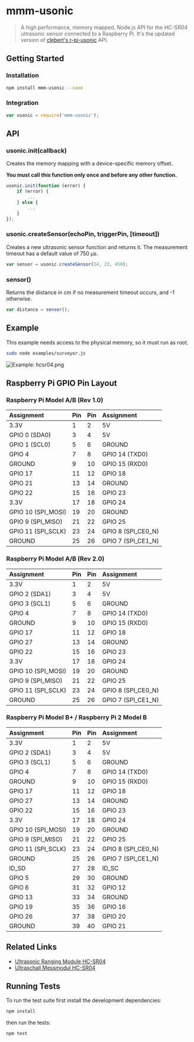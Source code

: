# mmm-usonic

> A high performance, memory mapped, Node.js API for the HC-SR04 ultrasonic sensor connected to a Raspberry Pi.  It's the updated version of [clebert's r-pi-usonic](https://www.npmjs.com/package/r-pi-usonic) API.

## Getting Started

### Installation

```sh
npm install mmm-usonic --save
```

### Integration

```javascript
var usonic = require('mmm-usonic');
```

## API

### usonic.init(callback)

Creates the memory mapping with a device-specific memory offset.

**You must call this function only once and before any other function.**

```javascript
usonic.init(function (error) {
    if (error) {
        ...
    } else {
        ...
    }
});
```

### usonic.createSensor(echoPin, triggerPin, [timeout])

Creates a new ultrasonic sensor function and returns it.
The measurement timeout has a default value of 750 µs.

```javascript
var sensor = usonic.createSensor(24, 23, 450);
```

### sensor()

Returns the distance in cm if no measurement timeout occurs, and -1 otherwise.

```javascript
var distance = sensor();
```

## Example

This example needs access to the physical memory, so it must run as root.

```sh
sudo node examples/surveyor.js
```

![Example: hcsr04.png](https://raw.githubusercontent.com/clebert/r-pi-usonic/master/resources/hcsr04.png)

## Raspberry Pi GPIO Pin Layout

### Raspberry Pi Model A/B (Rev 1.0)

| Assignment         | Pin | Pin | Assignment         |
| :----------------- | :-- | :-- | :----------------- |
| 3.3V               | 1   | 2   | 5V                 |
| GPIO 0 (SDA0)      | 3   | 4   | 5V                 |
| GPIO 1 (SCL0)      | 5   | 6   | GROUND             |
| GPIO 4             | 7   | 8   | GPIO 14 (TXD0)     |
| GROUND             | 9   | 10  | GPIO 15 (RXD0)     |
| GPIO 17            | 11  | 12  | GPIO 18            |
| GPIO 21            | 13  | 14  | GROUND             |
| GPIO 22            | 15  | 16  | GPIO 23            |
| 3.3V               | 17  | 18  | GPIO 24            |
| GPIO 10 (SPI_MOSI) | 19  | 20  | GROUND             |
| GPIO 9  (SPI_MISO) | 21  | 22  | GPIO 25            |
| GPIO 11 (SPI_SCLK) | 23  | 24  | GPIO 8 (SPI_CE0_N) |
| GROUND             | 25  | 26  | GPIO 7 (SPI_CE1_N) |

### Raspberry Pi Model A/B (Rev 2.0)

| Assignment         | Pin | Pin | Assignment         |
| :----------------- | :-- | :-- | :----------------- |
| 3.3V               | 1   | 2   | 5V                 |
| GPIO 2 (SDA1)      | 3   | 4   | 5V                 |
| GPIO 3 (SCL1)      | 5   | 6   | GROUND             |
| GPIO 4             | 7   | 8   | GPIO 14 (TXD0)     |
| GROUND             | 9   | 10  | GPIO 15 (RXD0)     |
| GPIO 17            | 11  | 12  | GPIO 18            |
| GPIO 27            | 13  | 14  | GROUND             |
| GPIO 22            | 15  | 16  | GPIO 23            |
| 3.3V               | 17  | 18  | GPIO 24            |
| GPIO 10 (SPI_MOSI) | 19  | 20  | GROUND             |
| GPIO 9  (SPI_MISO) | 21  | 22  | GPIO 25            |
| GPIO 11 (SPI_SCLK) | 23  | 24  | GPIO 8 (SPI_CE0_N) |
| GROUND             | 25  | 26  | GPIO 7 (SPI_CE1_N) |

### Raspberry Pi Model B+ / Raspberry Pi 2 Model B

| Assignment         | Pin | Pin | Assignment         |
| :----------------- | :-- | :-- | :----------------- |
| 3.3V               | 1   | 2   | 5V                 |
| GPIO 2 (SDA1)      | 3   | 4   | 5V                 |
| GPIO 3 (SCL1)      | 5   | 6   | GROUND             |
| GPIO 4             | 7   | 8   | GPIO 14 (TXD0)     |
| GROUND             | 9   | 10  | GPIO 15 (RXD0)     |
| GPIO 17            | 11  | 12  | GPIO 18            |
| GPIO 27            | 13  | 14  | GROUND             |
| GPIO 22            | 15  | 16  | GPIO 23            |
| 3.3V               | 17  | 18  | GPIO 24            |
| GPIO 10 (SPI_MOSI) | 19  | 20  | GROUND             |
| GPIO 9  (SPI_MISO) | 21  | 22  | GPIO 25            |
| GPIO 11 (SPI_SCLK) | 23  | 24  | GPIO 8 (SPI_CE0_N) |
| GROUND             | 25  | 26  | GPIO 7 (SPI_CE1_N) |
| ID_SD              | 27  | 28  | ID_SC              |
| GPIO 5             | 29  | 30  | GROUND             |
| GPIO 6             | 31  | 32  | GPIO 12            |
| GPIO 13            | 33  | 34  | GROUND             |
| GPIO 19            | 35  | 36  | GPIO 16            |
| GPIO 26            | 37  | 38  | GPIO 20            |
| GROUND             | 39  | 40  | GPIO 21            |

## Related Links

- [Ultrasonic Ranging Module HC-SR04](http://www.micropik.com/PDF/HCSR04.pdf)
- [Ultraschall Messmodul HC-SR04](http://www.mikrocontroller.net/attachment/218122/HC-SR04_ultraschallmodul_beschreibung_3.pdf)

## Running Tests

To run the test suite first install the development dependencies:

```sh
npm install
```

then run the tests:

```sh
npm test
```
